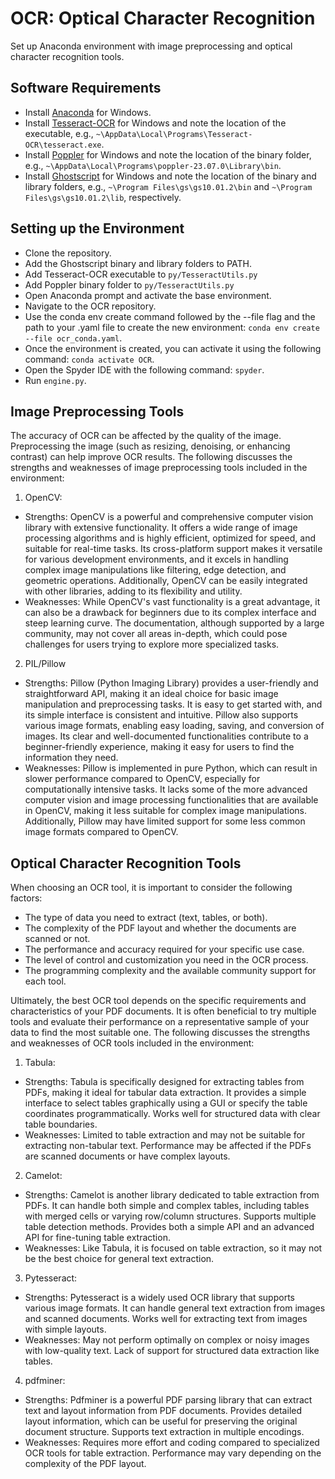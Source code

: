 # OCR: Optical Character Recognition
Set up Anaconda environment with image preprocessing and optical character recognition tools.

## Software Requirements
* Install [Anaconda](https://www.anaconda.com/download) for Windows.
* Install [Tesseract-OCR](https://github.com/UB-Mannheim/tesseract/wiki) for Windows and note the location of the executable, e.g., `~\AppData\Local\Programs\Tesseract-OCR\tesseract.exe`.
* Install [Poppler](https://github.com/oschwartz10612/poppler-windows/releases/) for Windows and note the location of the binary folder, e.g., `~\AppData\Local\Programs\poppler-23.07.0\Library\bin`.
* Install [Ghostscript](https://ghostscript.com/releases/gsdnld.html) for Windows and note the location of the binary and library folders, e.g., `~\Program Files\gs\gs10.01.2\bin` and `~\Program Files\gs\gs10.01.2\lib`, respectively.

## Setting up the Environment
* Clone the repository.
* Add the Ghostscript binary and library folders to PATH.
* Add Tesseract-OCR executable to `py/TesseractUtils.py`
* Add Poppler binary folder to `py/TesseractUtils.py`
* Open Anaconda prompt and activate the base environment.
* Navigate to the OCR repository.
* Use the conda env create command followed by the --file flag and the path to your .yaml file to create the new environment: `conda env create --file ocr_conda.yaml`.
* Once the environment is created, you can activate it using the following command: `conda activate OCR`.
* Open the Spyder IDE with the following command: `spyder`.
* Run `engine.py`.

## Image Preprocessing Tools
The accuracy of OCR can be affected by the quality of the image. Preprocessing the image (such as resizing, denoising, or enhancing contrast) can help improve OCR results. The following discusses the strengths and weaknesses of image preprocessing tools included in the environment:
1. OpenCV:
* Strengths: OpenCV is a powerful and comprehensive computer vision library with extensive functionality. It offers a wide range of image processing algorithms and is highly efficient, optimized for speed, and suitable for real-time tasks. Its cross-platform support makes it versatile for various development environments, and it excels in handling complex image manipulations like filtering, edge detection, and geometric operations. Additionally, OpenCV can be easily integrated with other libraries, adding to its flexibility and utility.
* Weaknesses: While OpenCV's vast functionality is a great advantage, it can also be a drawback for beginners due to its complex interface and steep learning curve. The documentation, although supported by a large community, may not cover all areas in-depth, which could pose challenges for users trying to explore more specialized tasks.
2. PIL/Pillow
* Strengths: Pillow (Python Imaging Library) provides a user-friendly and straightforward API, making it an ideal choice for basic image manipulation and preprocessing tasks. It is easy to get started with, and its simple interface is consistent and intuitive. Pillow also supports various image formats, enabling easy loading, saving, and conversion of images. Its clear and well-documented functionalities contribute to a beginner-friendly experience, making it easy for users to find the information they need.
* Weaknesses: Pillow is implemented in pure Python, which can result in slower performance compared to OpenCV, especially for computationally intensive tasks. It lacks some of the more advanced computer vision and image processing functionalities that are available in OpenCV, making it less suitable for complex image manipulations. Additionally, Pillow may have limited support for some less common image formats compared to OpenCV.

## Optical Character Recognition Tools
When choosing an OCR tool, it is important to consider the following factors:
* The type of data you need to extract (text, tables, or both).
* The complexity of the PDF layout and whether the documents are scanned or not.
* The performance and accuracy required for your specific use case.
* The level of control and customization you need in the OCR process.
* The programming complexity and the available community support for each tool.

Ultimately, the best OCR tool depends on the specific requirements and characteristics of your PDF documents. It is often beneficial to try multiple tools and evaluate their performance on a representative sample of your data to find the most suitable one. The following discusses the strengths and weaknesses of OCR tools included in the environment:

1. Tabula:
* Strengths: Tabula is specifically designed for extracting tables from PDFs, making it ideal for tabular data extraction. It provides a simple interface to select tables graphically using a GUI or specify the table coordinates programmatically. Works well for structured data with clear table boundaries.
* Weaknesses: Limited to table extraction and may not be suitable for extracting non-tabular text. Performance may be affected if the PDFs are scanned documents or have complex layouts.

2. Camelot:
* Strengths: Camelot is another library dedicated to table extraction from PDFs. It can handle both simple and complex tables, including tables with merged cells or varying row/column structures. Supports multiple table detection methods. Provides both a simple API and an advanced API for fine-tuning table extraction.
* Weaknesses: Like Tabula, it is focused on table extraction, so it may not be the best choice for general text extraction.

3. Pytesseract:
* Strengths: Pytesseract is a widely used OCR library that supports various image formats. It can handle general text extraction from images and scanned documents. Works well for extracting text from images with simple layouts.
* Weaknesses: May not perform optimally on complex or noisy images with low-quality text. Lack of support for structured data extraction like tables.

4. pdfminer:
* Strengths: Pdfminer is a powerful PDF parsing library that can extract text and layout information from PDF documents. Provides detailed layout information, which can be useful for preserving the original document structure. Supports text extraction in multiple encodings.
* Weaknesses: Requires more effort and coding compared to specialized OCR tools for table extraction. Performance may vary depending on the complexity of the PDF layout.
